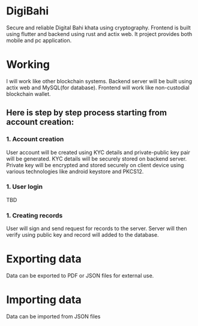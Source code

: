 # DigiBahi
Secure and reliable Digital Bahi khata using cryptography. Frontend is built using flutter and backend using rust and actix web.
It project provides both mobile and pc application.

# Working
I will work like other blockchain systems. Backend server will be built using actix web and MySQL(for database). Frontend will work like non-custodial blockchain wallet.
## Here is step by step process starting from account creation:
### 1. Account creation
User account will be created using KYC details and private-public key pair will be generated. KYC details will be securely stored on backend server. Private key will be encrypted and stored securely on client device using various technologies like android keystore and PKCS12.

### 1. User login
TBD

### 1. Creating records
User will sign and send request for records to the server. Server will then verify using public key and record will added to the database.

# Exporting data
Data can be exported to PDF or JSON files for external use.

# Importing data
Data can be imported from JSON files
